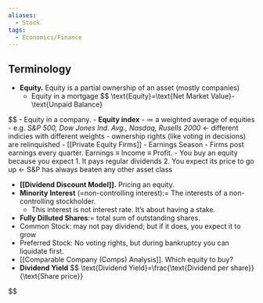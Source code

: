 ```yaml
---
aliases:
  - Stock
tags:
  - Economics/Finance
---
```

## Terminology

- **Equity.** Equity is a partial ownership of an asset (mostly companies)
	- Equity in a mortgage 
$$
	\text{Equity}=\text{Net Market Value}-\text{Unpaid Balance}

	
$$
	- Equity in a company.
		- **Equity index**
			- $\coloneqq$ a weighted average of equities
			- e.g. _S&P 500, Dow Jones Ind. Avg., Nasdaq, Rusells 2000_ ← different indicies with different weights
			- ownership rights (like voting in decisions) are relinquished
		- [[Private Equity Firms]]
		- Earnings Season
			- Firms post earnings every quarter. Earnings $\equiv$ Income $\equiv$ Profit.
	- You buy an equity because you expect
		1. It pays regular dividends
		2. You expect its price to go up ← S&P has always beaten any other asset class

- **[[Dividend Discount Model]].** Pricing an equity.
- **Minority Interest** (=non-controlling interest):= The interests of a non-controlling stockholder.
	- This interest is not interest rate. It’s about having a stake.
- **Fully Dilluted Shares**:= total sum of outstanding shares.
- Common Stock: may not pay dividend; but if it does, you expect it to grow
- Preferred Stock: No voting rights, but during bankruptcy you can liquidate first.
- [[Comparable Company (Comps) Analysis]]. Which equity to buy?
- **Dividend Yield**
$$
\text{Dividend Yield}=\frac{\text{Dividend per share}}{\text{Share price}}

$$
